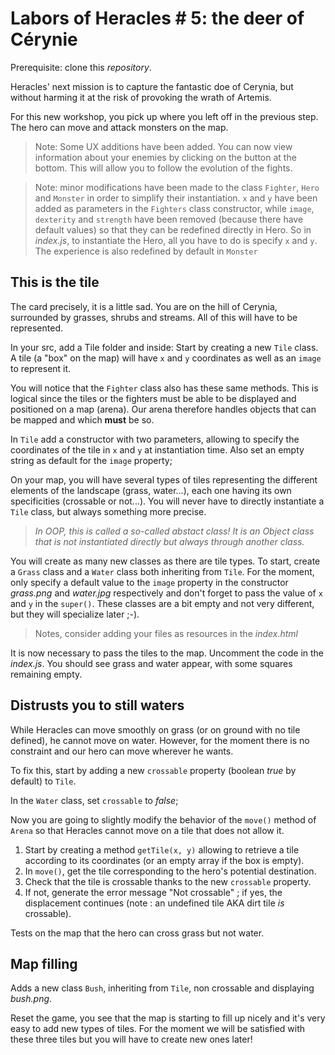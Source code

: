 # Labors of Heracles # 5: the deer of Cérynie
Prerequisite: clone this *repository*.

Heracles' next mission is to capture the fantastic doe of Cerynia, but without harming it at the risk of provoking the wrath of Artemis.

For this new workshop, you pick up where you left off in the previous step. The hero can move and attack monsters on the map.

> Note: Some UX additions have been added. You can now view information about your enemies by clicking on the button at the bottom. This will allow you to follow the evolution of the fights.

> Note: minor modifications have been made to the class `Fighter`, `Hero` and `Monster` in order to simplify their instantiation. `x` and `y` have been added as parameters in the `Fighters` class constructor, while `image`, `dexterity` and `strength` have been removed (because there have default values) so that they can be redefined directly in Hero. So in *index.js*, to instantiate the Hero, all you have to do is specify `x` and `y`. The experience is also redefined by default in `Monster`

## This is the tile

The card precisely, it is a little sad. You are on the hill of Cerynia, surrounded by grasses, shrubs and streams. All of this will have to be represented.

In your src, add a Tile folder and inside:
Start by creating a new `Tile` class. A tile (a "box" on the map) will have `x` and `y` coordinates as well as an `image` to represent it.

You will notice that the `Fighter` class also has these same methods. This is logical since the tiles or the fighters must be able to be displayed and positioned on a map (arena). Our arena therefore handles objects that can be mapped and which **must** be so.

In `Tile` add a constructor with two parameters, allowing to specify the coordinates of the tile in `x` and `y` at instantiation time.
Also set an empty string as default for the `image` property;

On your map, you will have several types of tiles representing the different elements of the landscape (grass, water...), each one having its own specificities (crossable or not...). You will never have to directly instantiate a `Tile` class, but always something more precise.
> *In OOP, this is called a so-called abstact class! It is an Object class that is not instantiated directly but always through another class.*

You will create as many new classes as there are tile types. To start, create a `Grass` class and a `Water` class both inheriting from `Tile`. For the moment, only specify a default value to the `image` property in the constructor *grass.png* and *water.jpg* respectively and don't forget to pass the value of `x` and `y` in the `super()`. These classes are a bit empty and not very different, but they will specialize later ;-).

> Notes, consider adding your files as resources in the *index.html*

It is now necessary to pass the tiles to the map. Uncomment the code in the *index.js*. You should see grass and water appear, with some squares remaining empty.

## Distrusts you to still waters

While Heracles can move smoothly on grass (or on ground with no tile defined), he cannot move on water. However, for the moment there is no constraint and our hero can move wherever he wants.

To fix this, start by adding a new `crossable` property (boolean *true* by default) to `Tile`.

In the `Water` class, set `crossable` to *false*;

Now you are going to slightly modify the behavior of the `move()` method of `Arena` so that Heracles cannot move on a tile that does not allow it.
1. Start by creating a method `getTile(x, y)` allowing to retrieve a tile according to its coordinates (or an empty array if the box is empty).
2. In `move()`, get the tile corresponding to the hero's potential destination.
3. Check that the tile is crossable thanks to the new `crossable` property.
4. If not, generate the error message "Not crossable" ; if yes, the displacement continues (note : an undefined tile AKA dirt tile *is* crossable).

Tests on the map that the hero can cross grass but not water.

## Map filling

Adds a new class `Bush`, inheriting from `Tile`, non crossable and displaying *bush.png*.

Reset the game, you see that the map is starting to fill up nicely and it's very easy to add new types of tiles. For the moment we will be satisfied with these three tiles but you will have to create new ones later!
